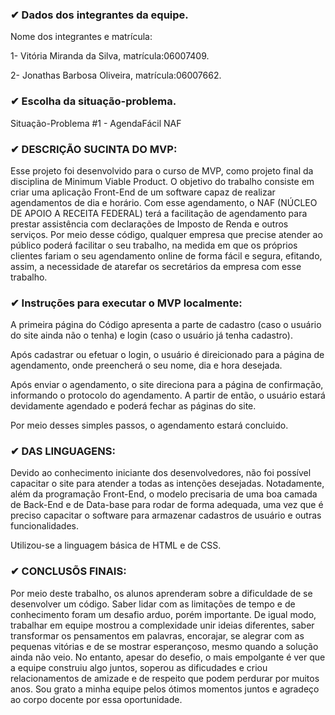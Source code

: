 ### ✔ Dados dos integrantes da equipe.
Nome dos integrantes e matrícula:

1- Vitória Miranda da Silva, matrícula:06007409.

2- Jonathas Barbosa Oliveira, matrícula:06007662. 

### ✔ Escolha da situação-problema.
Situação-Problema #1 - AgendaFácil NAF

### ✔ DESCRIÇÃO SUCINTA DO MVP:
Esse projeto foi desenvolvido para o curso de MVP, como projeto final da disciplina de Minimum Viable Product. O objetivo do trabalho consiste em criar uma aplicação Front-End de um software capaz de realizar agendamentos de dia e horário. Com esse agendamento, o NAF (NÚCLEO DE APOIO A RECEITA FEDERAL) terá a facilitação de agendamento para prestar assistência com declarações de Imposto de Renda e outros serviços. Por meio desse código, qualquer empresa que precise atender ao público poderá facilitar o seu trabalho, na medida em que os próprios clientes fariam o seu agendamento online de forma fácil e segura, efitando, assim, a necessidade de atarefar os secretários da empresa com esse trabalho. 

### ✔ Instruções para executar o MVP localmente:
A primeira página do Código apresenta a parte de cadastro (caso o usuário do site ainda não o tenha) e login (caso o usuário já tenha cadastro).

Após cadastrar ou efetuar o login, o usuário é direicionado para a página de agendamento, onde preencherá o seu nome, dia e hora desejada.

Após enviar o agendamento, o site direciona para a página de confirmação, informando o protocolo do agendamento. A partir de então, o usuário estará devidamente agendado e poderá fechar as páginas do site.

Por meio desses simples passos, o agendamento estará concluido.


### ✔ DAS LINGUAGENS:
Devido ao conhecimento iniciante dos desenvolvedores, não foi possível capacitar o site para atender a todas as intenções desejadas. Notadamente, além da programação Front-End, o modelo precisaria de uma boa camada de Back-End e de Data-base para rodar de forma adequada, uma vez que é preciso capacitar o software para armazenar cadastros de usuário e outras funcionalidades.

Utilizou-se a linguagem básica de HTML e de CSS.


### ✔ CONCLUSÕS FINAIS:
Por meio deste trabalho, os alunos aprenderam sobre a dificuldade de se desenvolver um código. Saber lidar com as limitações de tempo e de conhecimento foram um desafio arduo, porém importante. De igual modo, trabalhar em equipe mostrou a complexidade unir ideias diferentes, saber transformar os pensamentos em palavras, encorajar, se alegrar com as pequenas vitórias e de se mostrar esperançoso, mesmo quando a solução ainda não veio. No entanto, apesar do desefio, o mais empolgante é ver que a equipe construiu algo juntos, soperou as dificudades e criou relacionamentos de amizade e de respeito que podem perdurar por muitos anos. Sou grato a minha equipe pelos ótimos momentos juntos e agradeço ao corpo docente por essa oportunidade.
